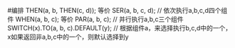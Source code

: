 #编排
THEN(a, b, THEN(c, d)); 等价 SER(a, b, c, d); // 依次执行a,b,c,d四个组件
WHEN(a, b, c); 等价 PAR(a, b, c); // 并行执行a,b,c三个组件
SWITCH(x).TO(a, b, c).DEFAULT(y); // 根据组件a，来选择执行b,c,d中的一个，x如果返回非a,b,c中的一个，则默认选择到y
